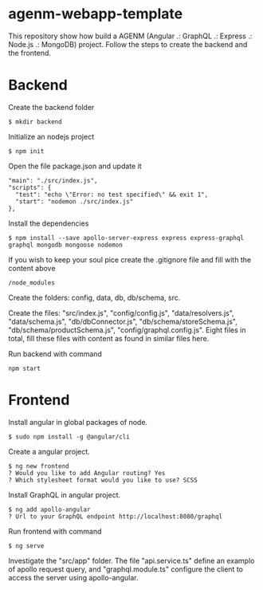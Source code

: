 # agenm-webapp-template

This repository show how build a AGENM (Angular .: GraphQL .: Express .: Node.js .: MongoDB) project. Follow the steps to create the backend and the frontend.

# Backend

Create the backend folder

```
$ mkdir backend
```

Initialize an nodejs project

```
$ npm init
```

Open the file package.json and update it

```
"main": "./src/index.js",
"scripts": {
  "test": "echo \"Error: no test specified\" && exit 1",
  "start": "nodemon ./src/index.js"
},
``` 

Install the dependencies

```
$ npm install --save apollo-server-express express express-graphql graphql mongodb mongoose nodemon
```

If you wish to keep your soul pice create the .gitignore file and fill with the content above

```
/node_modules
```

Create the folders: config, data, db, db/schema, src.

Create the files: "src/index.js", "config/config.js", "data/resolvers.js", "data/schema.js", "db/dbConnector.js", "db/schema/storeSchema.js", "db/schema/productSchema.js", "config/graphql.config.js". Eight files in total, fill these files with content as found in similar files here.

Run backend with command

```
npm start
```

# Frontend

Install angular in global packages of node.

```
$ sudo npm install -g @angular/cli
```

Create a angular project.

```
$ ng new frontend
? Would you like to add Angular routing? Yes
? Which stylesheet format would you like to use? SCSS
```

Install GraphQL in angular project.

```
$ ng add apollo-angular
? Url to your GraphQL endpoint http://localhost:8080/graphql
```

Run frontend with command

```
$ ng serve
```

Investigate the "src/app" folder. The file "api.service.ts" define an examplo
of apollo request query,  and "graphql.module.ts" configure the client to
access the server using apollo-angular.
